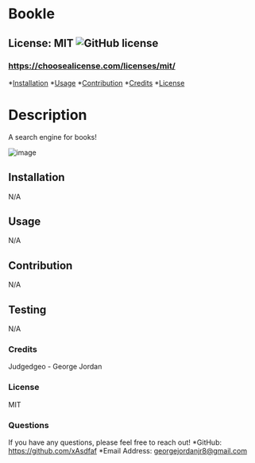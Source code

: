 # Bookle

## License: MIT  ![GitHub license](https://img.shields.io/github/license/Naereen/StrapDown.js.svg)
### https://choosealicense.com/licenses/mit/

*[Installation](#install)
*[Usage](#usage)
*[Contribution](#contribution)
*[Credits](#credit)
*[License](#license)

# Description
A search engine for books!

![image](https://github.com/xAsdfaf/Bookle/assets/117489964/54b3a318-5830-4dd3-a089-f07c2c25fa25)


## Installation
N/A
## Usage
N/A
## Contribution
N/A
## Testing
N/A
### Credits
Judgedgeo - George Jordan
### License
MIT
### Questions
If you have any questions, please feel free to reach out! 
    *GitHub: https://github.com/xAsdfaf
    *Email Address: georgejordanjr8@gmail.com